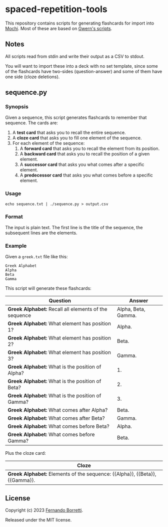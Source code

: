 # spaced-repetition-tools

This repository contains scripts for generating flashcards for import into [Mochi][mochi]. Most of these are based on [Gwern's scripts][gwern].

[mochi]: https://mochi.cards/
[gwern]: https://gwern.net/spaced-repetition

## Notes

All scripts read from stdin and write their output as a CSV to stdout.

You will want to import these into a deck with no set template, since some of the flashcards have two-sides (question-answer) and some of them have one side (cloze deletions).

## sequence.py

### Synopsis

Given a sequence, this script generates flashcards to remember that sequence. The cards are:

1. A **test card** that asks you to recall the entire sequence.
1. A **cloze card** that asks you to fill one element of the sequence.
1. For each element of the sequence:
   1. A **forward card** that asks you to recall the element from its position.
   1. A **backward card** that asks you to recall the position of a given element.
   1. A **successor card** that asks you what comes after a specific element.
   1. A **predecessor card** that asks you what comes before a specific element.

### Usage

```
echo sequence.txt | ./sequence.py > output.csv
```

### Format

The input is plain text. The first line is the title of the sequence, the subsequent lines are the elements.

### Example

Given a `greek.txt` file like this:

```
Greek Alphabet
Alpha
Beta
Gamma
```

This script will generate these flashcards:

| Question                                                | Answer              |
|---------------------------------------------------------|---------------------|
| **Greek Alphabet:** Recall all elements of the sequence | Alpha, Beta, Gamma. |
| **Greek Alphabet:** What element has position 1?        | Alpha.              |
| **Greek Alphabet:** What element has position 2?        | Beta.               |
| **Greek Alphabet:** What element has position 3?        | Gamma.              |
| **Greek Alphabet:** What is the position of Alpha?      | 1.                  |
| **Greek Alphabet:** What is the position of Beta?       | 2.                  |
| **Greek Alphabet:** What is the position of Gamma?      | 3.                  |
| **Greek Alphabet:** What comes after Alpha?             | Beta.               |
| **Greek Alphabet:** What comes after Beta?              | Gamma.              |
| **Greek Alphabet:** What comes before Beta?             | Alpha.              |
| **Greek Alphabet:** What comes before Gamma?            | Beta.               |

Plus the cloze card:

| Cloze                                                                         |
|-------------------------------------------------------------------------------|
| **Greek Alphabet:** Elements of the sequence: {{Alpha}}, {{Beta}}, {{Gamma}}. |


## License

Copyright (c) 2023 [Fernando Borretti](https://borretti.me/).

Released under the MIT license.
